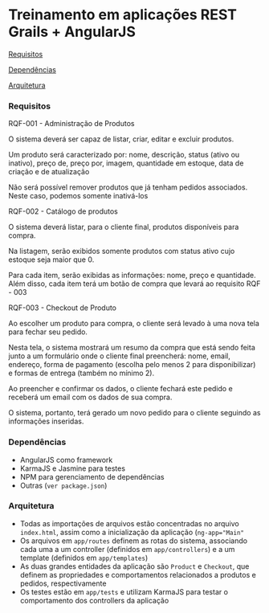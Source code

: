 # Treinamento em aplicações REST Grails + AngularJS

[Requisitos](#requisitos)

[Dependências](#dependências)

[Arquitetura](#arquitetura)

### Requisitos

RQF-001 - Administração de Produtos

O sistema deverá ser capaz de listar, criar, editar e excluir produtos.

Um produto será caracterizado por: nome, descrição, status (ativo ou inativo), preço de, preço por, imagem, quantidade em estoque, data de criação e de atualização

Não será possível remover produtos que já tenham pedidos associados. Neste caso, podemos somente inativá-los


RQF-002 - Catálogo de produtos

O sistema deverá listar, para o cliente final, produtos disponíveis para compra.

Na listagem, serão exibidos somente produtos com status ativo cujo estoque seja maior que 0.

Para cada item, serão exibidas as informações: nome, preço e quantidade. Além disso, cada item terá um botão de compra que levará ao requisito RQF - 003


RQF-003 - Checkout de Produto

Ao escolher um produto para compra, o cliente será levado à uma nova tela para fechar seu pedido.

Nesta tela, o sistema mostrará um resumo da compra que está sendo feita junto a um formulário onde o cliente final preencherá: nome, email, endereço, forma de pagamento (escolha pelo menos 2 para disponibilizar) e formas de entrega (também no mínimo 2).

Ao preencher e confirmar os dados, o cliente fechará este pedido e receberá um email com os dados de sua compra.

O sistema, portanto, terá gerado um novo pedido para o cliente seguindo as informações inseridas.


### Dependências

* AngularJS como framework
* KarmaJS e Jasmine para testes
* NPM para gerenciamento de dependências
* Outras (`ver package.json`)


### Arquitetura

* Todas as importações de arquivos estão concentradas no arquivo `index.html`, assim como a inicialização da aplicação (`ng-app="Main"`
* Os arquivos em `app/routes` definem as rotas do sistema, associando cada uma a um controller (definidos em `app/controllers`) e a um template (definidos em `app/templates`)
* As duas grandes entidades da aplicação são `Product` e `Checkout`, que definem as propriedades e comportamentos relacionados a produtos e pedidos, respectivamente
* Os testes estão em `app/tests` e utilizam KarmaJS para testar o comportamento dos controllers da aplicação
